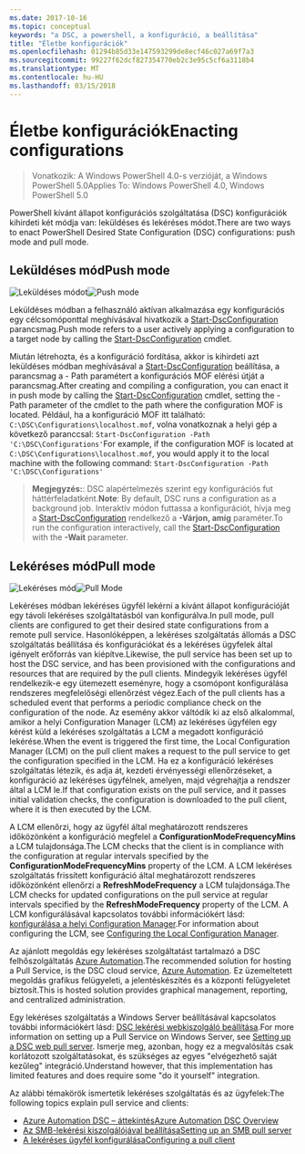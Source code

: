 ```yaml
---
ms.date: 2017-10-16
ms.topic: conceptual
keywords: "a DSC, a powershell, a konfiguráció, a beállítása"
title: "Életbe konfigurációk"
ms.openlocfilehash: 01294b85d33e147593299de8ecf46c027a69f7a3
ms.sourcegitcommit: 99227f62dcf827354770eb2c3e95c5cf6a3118b4
ms.translationtype: MT
ms.contentlocale: hu-HU
ms.lasthandoff: 03/15/2018
---
```

# <a name="enacting-configurations"></a><span data-ttu-id="1386e-103">Életbe konfigurációk</span><span class="sxs-lookup"><span data-stu-id="1386e-103">Enacting configurations</span></span>

><span data-ttu-id="1386e-104">Vonatkozik: A Windows PowerShell 4.0-s verzióját, a Windows PowerShell 5.0</span><span class="sxs-lookup"><span data-stu-id="1386e-104">Applies To: Windows PowerShell 4.0, Windows PowerShell 5.0</span></span>

<span data-ttu-id="1386e-105">PowerShell kívánt állapot konfigurációs szolgáltatása (DSC) konfigurációk kihirdeti két módja van: leküldéses és lekéréses módot.</span><span class="sxs-lookup"><span data-stu-id="1386e-105">There are two ways to enact PowerShell Desired State Configuration (DSC) configurations: push mode and pull mode.</span></span>

## <a name="push-mode"></a><span data-ttu-id="1386e-106">Leküldéses mód</span><span class="sxs-lookup"><span data-stu-id="1386e-106">Push mode</span></span>

<span data-ttu-id="1386e-107">![Leküldéses módot](images/pushModel.png "leküldés üzemmód működése")</span><span class="sxs-lookup"><span data-stu-id="1386e-107">![Push mode](images/pushModel.png "How push mode works")</span></span>

<span data-ttu-id="1386e-108">Leküldéses módban a felhasználó aktívan alkalmazása egy konfigurációs egy célcsomóponttal meghívásával hivatkozik a [Start-DscConfiguration](https://technet.microsoft.com/library/dn521623.aspx) parancsmag.</span><span class="sxs-lookup"><span data-stu-id="1386e-108">Push mode refers to a user actively applying a configuration to a target node by calling the [Start-DscConfiguration](https://technet.microsoft.com/library/dn521623.aspx) cmdlet.</span></span>

<span data-ttu-id="1386e-109">Miután létrehozta, és a konfiguráció fordítása, akkor is kihirdeti azt leküldéses módban meghívásával a [Start-DscConfiguration](https://technet.microsoft.com/library/dn521623.aspx) beállítása, a parancsmag a - Path paramétert a konfigurációs MOF elérési útját a parancsmag.</span><span class="sxs-lookup"><span data-stu-id="1386e-109">After creating and compiling a configuration, you can enact it in push mode by calling the [Start-DscConfiguration](https://technet.microsoft.com/library/dn521623.aspx) cmdlet, setting the -Path parameter of the cmdlet to the path where the configuration MOF is located.</span></span>
<span data-ttu-id="1386e-110">Például, ha a konfiguráció MOF itt található: `C:\DSC\Configurations\localhost.mof`, volna vonatkoznak a helyi gép a következő paranccsal: `Start-DscConfiguration -Path 'C:\DSC\Configurations'`</span><span class="sxs-lookup"><span data-stu-id="1386e-110">For example, if the configuration MOF is located at `C:\DSC\Configurations\localhost.mof`, you would apply it to the local machine with the following command: `Start-DscConfiguration -Path 'C:\DSC\Configurations'`</span></span>

> <span data-ttu-id="1386e-111">__Megjegyzés:__: DSC alapértelmezés szerint egy konfigurációs fut háttérfeladatként.</span><span class="sxs-lookup"><span data-stu-id="1386e-111">__Note__: By default, DSC runs a configuration as a background job.</span></span> <span data-ttu-id="1386e-112">Interaktív módon futtassa a konfigurációt, hívja meg a [Start-DscConfiguration](https://technet.microsoft.com/library/dn521623.aspx) rendelkező a __-Várjon, amíg__ paraméter.</span><span class="sxs-lookup"><span data-stu-id="1386e-112">To run the configuration interactively, call the [Start-DscConfiguration](https://technet.microsoft.com/library/dn521623.aspx) with the __-Wait__ parameter.</span></span>

## <a name="pull-mode"></a><span data-ttu-id="1386e-113">Lekéréses mód</span><span class="sxs-lookup"><span data-stu-id="1386e-113">Pull mode</span></span>

<span data-ttu-id="1386e-114">![Lekéréses mód](images/pullModel.png "lekéréses üzemmód működése")</span><span class="sxs-lookup"><span data-stu-id="1386e-114">![Pull Mode](images/pullModel.png "How pull mode works")</span></span>

<span data-ttu-id="1386e-115">Lekéréses módban lekéréses ügyfél lekérni a kívánt állapot konfigurációját egy távoli lekéréses szolgáltatásból van konfigurálva.</span><span class="sxs-lookup"><span data-stu-id="1386e-115">In pull mode, pull clients are configured to get their desired state configurations from a remote pull service.</span></span>
<span data-ttu-id="1386e-116">Hasonlóképpen, a lekéréses szolgáltatás állomás a DSC szolgáltatás beállítása és konfigurációkat és a lekéréses ügyfelek által igényelt erőforrás van kiépítve.</span><span class="sxs-lookup"><span data-stu-id="1386e-116">Likewise, the pull service has been set up to host the DSC service, and has been provisioned with the configurations and resources that are required by the pull clients.</span></span>
<span data-ttu-id="1386e-117">Mindegyik lekéréses ügyfél rendelkezik-e egy ütemezett eseményre, hogy a csomópont konfigurálása rendszeres megfelelőségi ellenőrzést végez.</span><span class="sxs-lookup"><span data-stu-id="1386e-117">Each of the pull clients has a scheduled event that performs a periodic compliance check on the configuration of the node.</span></span>
<span data-ttu-id="1386e-118">Az esemény akkor váltódik ki az első alkalommal, amikor a helyi Configuration Manager (LCM) az lekéréses ügyfélen egy kérést küld a lekéréses szolgáltatás a LCM a megadott konfiguráció lekérése.</span><span class="sxs-lookup"><span data-stu-id="1386e-118">When the event is triggered the first time, the Local Configuration Manager (LCM) on the pull client makes a request to the pull service to get the configuration specified in the LCM.</span></span>
<span data-ttu-id="1386e-119">Ha ez a konfiguráció lekéréses szolgáltatás létezik, és adja át, kezdeti érvényességi ellenőrzéseket, a konfiguráció az lekéréses ügyfélnek, amelyen, majd végrehajtja a rendszer által a LCM le.</span><span class="sxs-lookup"><span data-stu-id="1386e-119">If that configuration exists on the pull service, and it passes initial validation checks, the configuration is downloaded to the pull client, where it is then executed by the LCM.</span></span>

<span data-ttu-id="1386e-120">A LCM ellenőrzi, hogy az ügyfél által meghatározott rendszeres időközönként a konfiguráció megfelel a **ConfigurationModeFrequencyMins** a LCM tulajdonsága.</span><span class="sxs-lookup"><span data-stu-id="1386e-120">The LCM checks that the client is in compliance with the configuration at regular intervals specified by the **ConfigurationModeFrequencyMins** property of the LCM.</span></span>
<span data-ttu-id="1386e-121">A LCM lekéréses szolgáltatás frissített konfiguráció által meghatározott rendszeres időközönként ellenőrzi a **RefreshModeFrequency** a LCM tulajdonsága.</span><span class="sxs-lookup"><span data-stu-id="1386e-121">The LCM checks for updated configurations on the pull service at regular intervals specified by the **RefreshModeFrequency** property of the LCM.</span></span>
<span data-ttu-id="1386e-122">A LCM konfigurálásával kapcsolatos további információkért lásd: [konfigurálása a helyi Configuration Manager](metaConfig.md).</span><span class="sxs-lookup"><span data-stu-id="1386e-122">For information about configuring the LCM, see [Configuring the Local Configuration Manager](metaConfig.md).</span></span>

<span data-ttu-id="1386e-123">Az ajánlott megoldás egy lekéréses szolgáltatást tartalmazó a DSC felhőszolgáltatás [Azure Automation](https://azure.microsoft.com/services/automation/).</span><span class="sxs-lookup"><span data-stu-id="1386e-123">The recommended solution for hosting a Pull Service, is the DSC cloud service, [Azure Automation](https://azure.microsoft.com/services/automation/).</span></span>
<span data-ttu-id="1386e-124">Ez üzemeltetett megoldás grafikus felügyeleti, a jelentéskészítés és a központi felügyeletet biztosít.</span><span class="sxs-lookup"><span data-stu-id="1386e-124">This is hosted solution provides graphical management, reporting, and centralized administration.</span></span>

<span data-ttu-id="1386e-125">Egy lekéréses szolgáltatás a Windows Server beállításával kapcsolatos további információkért lásd: [DSC lekérési webkiszolgáló beállítása](pullServer.md).</span><span class="sxs-lookup"><span data-stu-id="1386e-125">For more information on setting up a Pull Service on Windows Server, see [Setting up a DSC web pull server](pullServer.md).</span></span>
<span data-ttu-id="1386e-126">Ismerje meg, azonban, hogy ez a megvalósítás csak korlátozott szolgáltatásokat, és szükséges az egyes "elvégezhető saját kezűleg" integráció.</span><span class="sxs-lookup"><span data-stu-id="1386e-126">Understand however, that this implementation has limited features and does require some "do it yourself" integration.</span></span>

<span data-ttu-id="1386e-127">Az alábbi témakörök ismertetik lekéréses szolgáltatás és az ügyfelek:</span><span class="sxs-lookup"><span data-stu-id="1386e-127">The following topics explain pull service and clients:</span></span>

- [<span data-ttu-id="1386e-128">Azure Automation DSC – áttekintés</span><span class="sxs-lookup"><span data-stu-id="1386e-128">Azure Automation DSC Overview</span></span>](https://docs.microsoft.com/en-us/azure/automation/automation-dsc-overview)
- [<span data-ttu-id="1386e-129">Az SMB-lekérési kiszolgálójával beállítása</span><span class="sxs-lookup"><span data-stu-id="1386e-129">Setting up an SMB pull server</span></span>](pullServerSMB.md)
- [<span data-ttu-id="1386e-130">A lekéréses ügyfél konfigurálása</span><span class="sxs-lookup"><span data-stu-id="1386e-130">Configuring a pull client</span></span>](pullClientConfigID.md)
